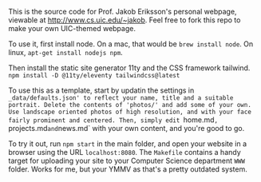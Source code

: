 This is the source code for Prof. Jakob Eriksson's personal webpage, viewable at http://www.cs.uic.edu/~jakob. 
Feel free to fork this repo to make your own UIC-themed webpage. 

To use it, first install node. On a mac, that would be 
`brew install node`. On linux, `apt-get install nodejs npm`. 

Then install the static site generator 11ty and the CSS framework tailwind. 
`npm install -D @11ty/eleventy tailwindcss@latest`

To use this as a template, start by updatin the settings in `_data/defaults.json' to reflect your name, title and a suitable portrait. Delete the contents of 'photos/' and add some of your own. Use landscape oriented photos of high resolution, and with your face fairly prominent and centered. Then, simply edit `home.md`, `projects.md` and `news.md` with your own content, and you're good to go.

To try it out, run `npm start` in the main folder, and open your website in a browser using the URL `localhost:8080`. 
The `Makefile` contains a handy target for uploading your site to your Computer Science department `WWW` folder. Works for me, but your YMMV as that's a pretty outdated system.